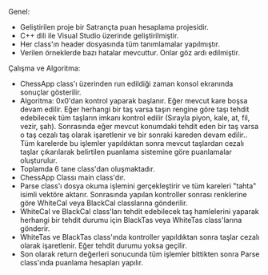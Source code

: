 Genel:
* Geliştirilen proje bir Satrançta puan hesaplama projesidir.
* C++ dili ile Visual Studio üzerinde geliştirilmiştir.
* Her class'ın header dosyasında tüm tanımlamalar yapılmıştır.
* Verilen örneklerde bazı hatalar mevcuttur. Onlar göz ardı edilmiştir.


Çalışma ve Algoritma:
* ChessApp class'ı üzerinden run edildiği zaman konsol ekranında sonuçlar gösterilir.
* Algoritma: 0x0'dan kontrol yaparak başlanır. Eğer mevcut kare boşsa devam edilir. Eğer herhangi bir taş varsa taşın rengine göre taşı tehdit edebilecek tüm taşların imkanı kontrol edilir (Sırayla piyon, kale, at, fil, vezir, şah). Sonrasında eğer mevcut konumdaki tehdit eden bir taş varsa o taş cezalı taş olarak işaretlenir ve bir sonraki kareden devam edilir.. Tüm karelerde bu işlemler yapıldıktan sonra mevcut taşlardan cezalı taşlar çıkarılarak belirtilen puanlama sistemine göre puanlamalar oluşturulur.
* Toplamda 6 tane class'dan oluşmaktadır.
* ChessApp Classı main class'dır.
* Parse class'ı dosya okuma işlemini gerçekleştirir ve tüm kareleri "tahta" isimli vektöre aktarır. Sonrasında yapılan kontroller sonrası renklerine göre WhiteCal veya BlackCal classlarına gönderilir.
* WhiteCal ve BlackCal class'ları tehdit edebilecek taş hamlelerini yaparak herhangi bir tehdit durumu için BlackTas veya WhiteTas class'larına gönderir.
* WhiteTas ve BlackTas class'ında kontroller yapıldıktan sonra taşlar cezalı olarak işaretlenir. Eğer tehdit durumu yoksa geçilir.
* Son olarak return değerleri sonucunda tüm işlemler bittikten sonra Parse class'ında puanlama hesapları yapılır.   
